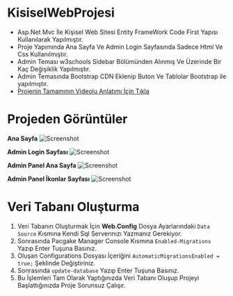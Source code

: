 
# KisiselWebProjesi

 - Asp.Net Mvc İle Kişisel Web Sitesi Entity FrameWork Code First Yapısı
   Kullanılarak Yapılmıştır.
 - Proje Yapımında Ana Sayfa Ve Admin Login Sayfasında Sadece Html Ve
   Css Kullanılmıştır.
 - Admin Teması w3schools Sidebar Bölümünden Alınmış Ve Üzerinde Bir Kaç
   Değişiklik Yapılmıştır.
 - Admin Temasında Bootstrap CDN Eklenip Buton Ve Tablolar Bootstrap ile
   yapılmıştır.
 - [Projenin Tamamının Videolu Anlatımı İçin
   Tıkla](https://www.youtube.com/playlist?list=PLdz-gps4GThyciJ7YhwsibPXjoJW762RS)

# Projeden Görüntüler

**Ana Sayfa**
![Screenshot](https://user-images.githubusercontent.com/48470345/93139263-164a4380-f6e9-11ea-9a2f-67842371132e.png)

 **Admin Login Sayfası**
![Screenshot](https://user-images.githubusercontent.com/48470345/93140288-dbe1a600-f6ea-11ea-98a4-95059f0aef77.png)

 **Admin Panel Ana Sayfa**
![Screenshot](https://user-images.githubusercontent.com/48470345/93140369-fddb2880-f6ea-11ea-8e81-1fae3399ad50.png)

 **Admin Panel İkonlar Sayfası**
![Screenshot](https://user-images.githubusercontent.com/48470345/93140435-1c412400-f6eb-11ea-9d54-ab188097b071.png)

# Veri Tabanı Oluşturma

 1. Veri Tabanın Oluşturmak İçin **Web.Config** Dosya Ayarlarındaki
    `Data Source` Kısmına Kendi Sql Serverınızı Yazmanız Gerekiyor.
 2. Sonrasında Pacgake Manager Console Kısmına `Enabled-Migrations`
    Yazıp Enter Tuşuna Basınız.
 3. Oluşan Configurations Dosyası İçeriğini `AutomaticMigrationsEnabled
    = true;` Şeklinde Değiştiriniz.
 4. Sonrasında `update-database` Yazıp Enter Tuşuna Basınız.
 5. Bu İşlemleri Tam Olarak Yaptığınızda Veri Tabanı Oluşup Projeyi
    Başlattığınızda Proje Sorunsuz Çalışır.
 
   
